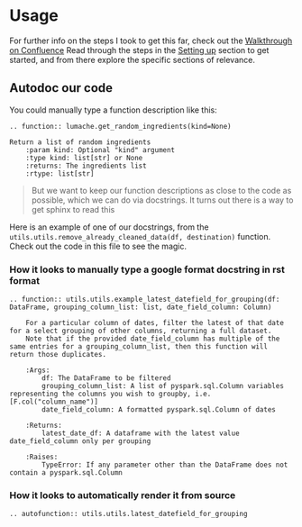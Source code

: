 # Usage

For further info on the steps I took to get this far, check out the [Walkthrough on Confluence](https://skillsforcare.atlassian.net/wiki/spaces/DE/pages/1028227086/Sphinx)
Read through the steps in the [Setting up](https://skillsforcare.atlassian.net/wiki/spaces/DE/pages/1028227086/Sphinx#Setting-up) section to get started, and from there explore the specific sections of relevance.

## Autodoc our code
You could manually type a function description like this:

```{eval-rst}
.. function:: lumache.get_random_ingredients(kind=None)

Return a list of random ingredients
    :param kind: Optional "kind" argument
    :type kind: list[str] or None
    :returns: The ingredients list
    :rtype: list[str]
```

>But we want to keep our function descriptions as close to the code as possible, which we can do via docstrings.
It turns out there is a way to get sphinx to read this

Here is an example of one of our docstrings, from the `utils.utils.remove_already_cleaned_data(df, destination)` function.
Check out the code in this file to see the magic.

### How it looks to manually type a google format docstring in rst format

```{eval-rst}
.. function:: utils.utils.example_latest_datefield_for_grouping(df: DataFrame, grouping_column_list: list, date_field_column: Column)

    For a particular column of dates, filter the latest of that date for a select grouping of other columns, returning a full dataset.
    Note that if the provided date_field_column has multiple of the same entries for a grouping_column_list, then this function will return those duplicates.

    :Args:
        df: The DataFrame to be filtered
        grouping_column_list: A list of pyspark.sql.Column variables representing the columns you wish to groupby, i.e. [F.col("column_name")]
        date_field_column: A formatted pyspark.sql.Column of dates

    :Returns:
        latest_date_df: A dataframe with the latest value date_field_column only per grouping

    :Raises:
        TypeError: If any parameter other than the DataFrame does not contain a pyspark.sql.Column

```

### How it looks to automatically render it from source
```{eval-rst}
.. autofunction:: utils.utils.latest_datefield_for_grouping
```
